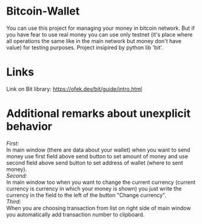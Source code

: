 # Bitcoin-Wallet
You can use this project for managing your money in bitcoin network. But if you have fear to use real money you can use only testnet (it's place where all operations the same like in the main network but money don't have value) for testing purposes. Project insipired by python lib 'bit'.
# Links
Link on Bit library: https://ofek.dev/bit/guide/intro.html
# Additional remarks about unexplicit behavior
<i>First:</i><br>
In main window (there are data about your wallet) when you want to send money use first field above send button to set amount of money and use second field above send button to set address of wallet (where to sent money).<br>
<i>Second:</i><br>
In main window too when you want to change the current currency (current currency is currency in which your money is shown) you just write the currency in the field to the left of the button "Change currency".<br>
<i>Third:</i><br>
When you are choosing transaction from list on right side of main window you automatically add transaction number to clipboard.
